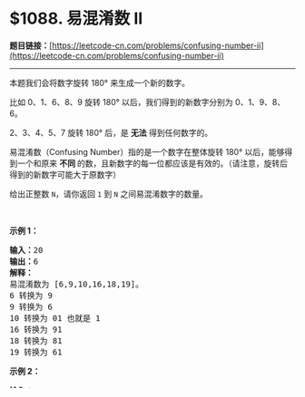 # $1088. 易混淆数 II

**题目链接：**[https://leetcode-cn.com/problems/confusing-number-ii](https://leetcode-cn.com/problems/confusing-number-ii)

---

<div class="content__1Y2H">
 <div class="notranslate">
  <p>本题我们会将数字旋转 180° 来生成一个新的数字。</p> 
  <p>比如 0、1、6、8、9 旋转 180° 以后，我们得到的新数字分别为&nbsp;0、1、9、8、6。</p> 
  <p>2、3、4、5、7 旋转 180° 后，是 <strong>无法</strong> 得到任何数字的。</p> 
  <p>易混淆数（Confusing Number）指的是一个数字在整体旋转 180° 以后，能够得到一个和原来&nbsp;<strong>不同&nbsp;</strong>的数，且新数字的每一位都应该是有效的。（请注意，旋转后得到的新数字可能大于原数字）</p> 
  <p>给出正整数&nbsp;<code>N</code>，请你返回 <code>1</code> 到 <code>N</code> 之间易混淆数字的数量。</p> 
  <p>&nbsp;</p> 
  <p><strong>示例 1：</strong></p> 
  <pre class="language-text"><strong>输入：</strong>20
<strong>输出：</strong>6
<strong>解释：</strong>
易混淆数为 [6,9,10,16,18,19]。
6 转换为 9
9 转换为 6
10 转换为 01 也就是 1
16 转换为 91
18 转换为 81
19 转换为 61
</pre> 
  <p><strong>示例 2：</strong></p> 
  <pre class="language-text"><strong>输入：</strong>100
<strong>输出：</strong>19
<strong>解释：</strong>
易混淆数为 [6,9,10,16,18,19,60,61,66,68,80,81,86,89,90,91,98,99,100]。
</pre> 
  <p>&nbsp;</p> 
  <p><strong>提示：</strong></p> 
  <ol> 
   <li><code>1 &lt;= N &lt;= 10^9</code></li> 
  </ol> 
 </div>
</div>

---

**AC 代码：**

```java

```